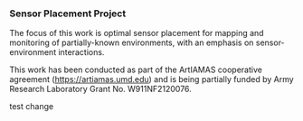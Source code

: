 ### Sensor Placement Project

The focus of this work is optimal sensor placement for mapping and monitoring of partially-known environments, with an emphasis on sensor-environment interactions.

This work has been conducted as part of the ArtIAMAS cooperative agreement (https://artiamas.umd.edu) and is being partially funded by Army Research Laboratory Grant No. W911NF2120076.


test change
